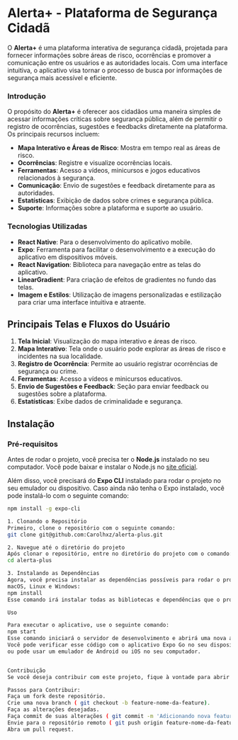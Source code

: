 
# Alerta+ - Plataforma de Segurança Cidadã

O **Alerta+** é uma plataforma interativa de segurança cidadã, projetada para fornecer informações sobre áreas de risco, ocorrências e promover a comunicação entre os usuários e as autoridades locais. Com uma interface intuitiva, o aplicativo visa tornar o processo de busca por informações de segurança mais acessível e eficiente.

### Introdução

O propósito do **Alerta+** é oferecer aos cidadãos uma maneira simples de acessar informações críticas sobre segurança pública, além de permitir o registro de ocorrências, sugestões e feedbacks diretamente na plataforma. Os principais recursos incluem:

- **Mapa Interativo e Áreas de Risco**: Mostra em tempo real as áreas de risco.
- **Ocorrências**: Registre e visualize ocorrências locais.
- **Ferramentas**: Acesso a vídeos, minicursos e jogos educativos relacionados à segurança.
- **Comunicação**: Envio de sugestões e feedback diretamente para as autoridades.
- **Estatísticas**: Exibição de dados sobre crimes e segurança pública.
- **Suporte**: Informações sobre a plataforma e suporte ao usuário.

### Tecnologias Utilizadas

- **React Native**: Para o desenvolvimento do aplicativo mobile.
- **Expo**: Ferramenta para facilitar o desenvolvimento e a execução do aplicativo em dispositivos móveis.
- **React Navigation**: Biblioteca para navegação entre as telas do aplicativo.
- **LinearGradient**: Para criação de efeitos de gradientes no fundo das telas.
- **Imagem e Estilos**: Utilização de imagens personalizadas e estilização para criar uma interface intuitiva e atraente.

## Principais Telas e Fluxos do Usuário

1. **Tela Inicial**: Visualização do mapa interativo e áreas de risco.
2. **Mapa Interativo**: Tela onde o usuário pode explorar as áreas de risco e incidentes na sua localidade.
3. **Registro de Ocorrência**: Permite ao usuário registrar ocorrências de segurança ou crime.
4. **Ferramentas**: Acesso a vídeos e minicursos educativos.
5. **Envio de Sugestões e Feedback**: Seção para enviar feedback ou sugestões sobre a plataforma.
6. **Estatísticas**: Exibe dados de criminalidade e segurança.

## Instalação

### Pré-requisitos

Antes de rodar o projeto, você precisa ter o **Node.js** instalado no seu computador. Você pode baixar e instalar o Node.js no [site oficial](https://nodejs.org/).

Além disso, você precisará do **Expo CLI** instalado para rodar o projeto no seu emulador ou dispositivo. Caso ainda não tenha o Expo instalado, você pode instalá-lo com o seguinte comando:

```bash
npm install -g expo-cli

1. Clonando o Repositório
Primeiro, clone o repositório com o seguinte comando:
git clone git@github.com:Carolhxz/alerta-plus.git

2. Navegue até o diretório do projeto
Após clonar o repositório, entre no diretório do projeto com o comando:
cd alerta-plus

3. Instalando as Dependências
Agora, você precisa instalar as dependências possíveis para rodar o projeto. Para isso, execute o comando:
macOS, Linux e Windows:
npm install
Esse comando irá instalar todas as bibliotecas e dependências que o projeto usa.

Uso

Para executar o aplicativo, use o seguinte comando:
npm start
Esse comando iniciará o servidor de desenvolvimento e abrirá uma nova aba no seu navegador com o código QR.
Você pode verificar esse código com o aplicativo Expo Go no seu dispositivo móvel para visualizar o aplicativo em tempo real,
ou pode usar um emulador de Android ou iOS no seu computador.


Contribuição
Se você deseja contribuir com este projeto, fique à vontade para abrir um issue ou enviar um pull request!

Passos para Contribuir:
Faça um fork deste repositório.
Crie uma nova branch ( git checkout -b feature-nome-da-feature).
Faça as alterações desejadas.
Faça commit de suas alterações ( git commit -m 'Adicionando nova feature').
Envie para o repositório remoto ( git push origin feature-nome-da-feature).
Abra um pull request.
